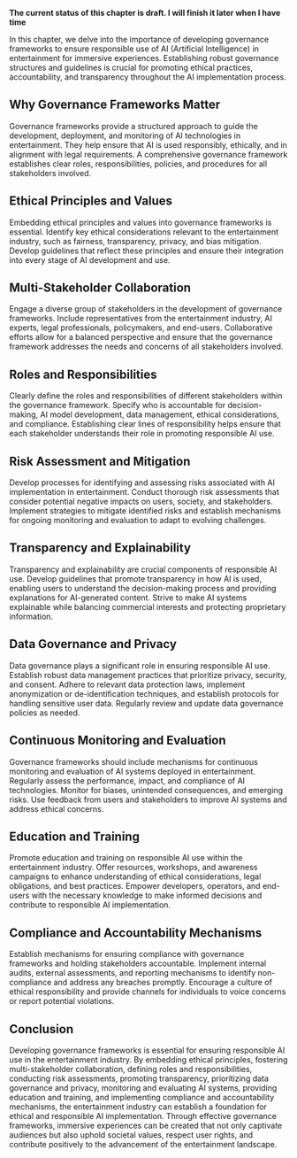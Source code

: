 **The current status of this chapter is draft. I will finish it later when I have time**

In this chapter, we delve into the importance of developing governance frameworks to ensure responsible use of AI (Artificial Intelligence) in entertainment for immersive experiences. Establishing robust governance structures and guidelines is crucial for promoting ethical practices, accountability, and transparency throughout the AI implementation process.

Why Governance Frameworks Matter
--------------------------------

Governance frameworks provide a structured approach to guide the development, deployment, and monitoring of AI technologies in entertainment. They help ensure that AI is used responsibly, ethically, and in alignment with legal requirements. A comprehensive governance framework establishes clear roles, responsibilities, policies, and procedures for all stakeholders involved.

Ethical Principles and Values
-----------------------------

Embedding ethical principles and values into governance frameworks is essential. Identify key ethical considerations relevant to the entertainment industry, such as fairness, transparency, privacy, and bias mitigation. Develop guidelines that reflect these principles and ensure their integration into every stage of AI development and use.

Multi-Stakeholder Collaboration
-------------------------------

Engage a diverse group of stakeholders in the development of governance frameworks. Include representatives from the entertainment industry, AI experts, legal professionals, policymakers, and end-users. Collaborative efforts allow for a balanced perspective and ensure that the governance framework addresses the needs and concerns of all stakeholders involved.

Roles and Responsibilities
--------------------------

Clearly define the roles and responsibilities of different stakeholders within the governance framework. Specify who is accountable for decision-making, AI model development, data management, ethical considerations, and compliance. Establishing clear lines of responsibility helps ensure that each stakeholder understands their role in promoting responsible AI use.

Risk Assessment and Mitigation
------------------------------

Develop processes for identifying and assessing risks associated with AI implementation in entertainment. Conduct thorough risk assessments that consider potential negative impacts on users, society, and stakeholders. Implement strategies to mitigate identified risks and establish mechanisms for ongoing monitoring and evaluation to adapt to evolving challenges.

Transparency and Explainability
-------------------------------

Transparency and explainability are crucial components of responsible AI use. Develop guidelines that promote transparency in how AI is used, enabling users to understand the decision-making process and providing explanations for AI-generated content. Strive to make AI systems explainable while balancing commercial interests and protecting proprietary information.

Data Governance and Privacy
---------------------------

Data governance plays a significant role in ensuring responsible AI use. Establish robust data management practices that prioritize privacy, security, and consent. Adhere to relevant data protection laws, implement anonymization or de-identification techniques, and establish protocols for handling sensitive user data. Regularly review and update data governance policies as needed.

Continuous Monitoring and Evaluation
------------------------------------

Governance frameworks should include mechanisms for continuous monitoring and evaluation of AI systems deployed in entertainment. Regularly assess the performance, impact, and compliance of AI technologies. Monitor for biases, unintended consequences, and emerging risks. Use feedback from users and stakeholders to improve AI systems and address ethical concerns.

Education and Training
----------------------

Promote education and training on responsible AI use within the entertainment industry. Offer resources, workshops, and awareness campaigns to enhance understanding of ethical considerations, legal obligations, and best practices. Empower developers, operators, and end-users with the necessary knowledge to make informed decisions and contribute to responsible AI implementation.

Compliance and Accountability Mechanisms
----------------------------------------

Establish mechanisms for ensuring compliance with governance frameworks and holding stakeholders accountable. Implement internal audits, external assessments, and reporting mechanisms to identify non-compliance and address any breaches promptly. Encourage a culture of ethical responsibility and provide channels for individuals to voice concerns or report potential violations.

Conclusion
----------

Developing governance frameworks is essential for ensuring responsible AI use in the entertainment industry. By embedding ethical principles, fostering multi-stakeholder collaboration, defining roles and responsibilities, conducting risk assessments, promoting transparency, prioritizing data governance and privacy, monitoring and evaluating AI systems, providing education and training, and implementing compliance and accountability mechanisms, the entertainment industry can establish a foundation for ethical and responsible AI implementation. Through effective governance frameworks, immersive experiences can be created that not only captivate audiences but also uphold societal values, respect user rights, and contribute positively to the advancement of the entertainment landscape.

